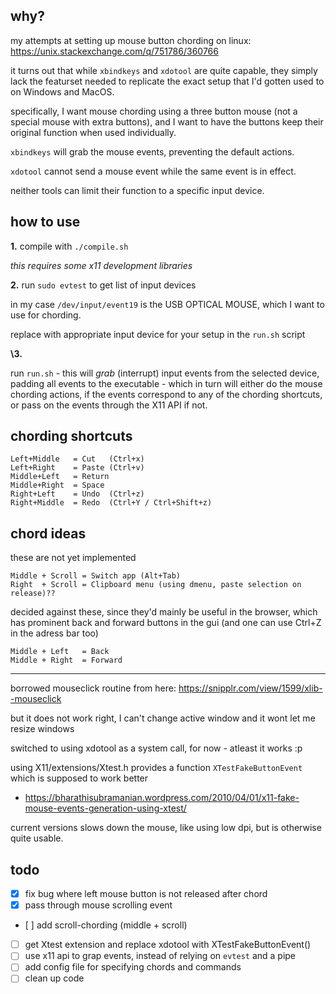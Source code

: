 ## why? 

my attempts at setting up mouse button chording on linux: 
https://unix.stackexchange.com/q/751786/360766

it turns out that while `xbindkeys` and `xdotool` are quite capable, they simply lack the featurset needed to replicate the exact setup that I'd gotten used to on Windows and MacOS.

specifically, I want mouse chording using a three button mouse (not a special mouse with extra buttons), and I want to have the buttons keep their original function when used individually.

`xbindkeys` will grab the mouse events, preventing the default actions. 

`xdotool` cannot send a mouse event while the same event is in effect.

neither tools can limit their function to a specific input device.

## how to use

**1\.**
compile with `./compile.sh` 

_this requires some x11 development libraries_

**2\.**
run `sudo evtest` to get list of input devices

in my case `/dev/input/event19` is the USB OPTICAL MOUSE, which I want to use for chording. 

replace with appropriate input device for your setup in the `run.sh` script

**\3.**

run `run.sh` - this will _grab_ (interrupt) input events from the selected device, padding all events to the executable - which in turn will either do the mouse chording actions, if the events correspond to any of the chording shortcuts, or pass on the events through the X11 API if not.

## chording shortcuts

```
Left+Middle   = Cut   (Ctrl+x)
Left+Right    = Paste (Ctrl+v)
Middle+Left   = Return
Middle+Right  = Space
Right+Left    = Undo  (Ctrl+z)
Right+Middle  = Redo  (Ctrl+Y / Ctrl+Shift+z)
```

## chord ideas

these are not yet implemented

```
Middle + Scroll = Switch app (Alt+Tab)
Right  + Scroll = Clipboard menu (using dmenu, paste selection on release)??
```

decided against these, since they'd mainly be useful in the browser, which has prominent back and forward buttons in the gui (and one can use Ctrl+Z in the adress bar too)
``` 
Middle + Left   = Back
Middle + Right  = Forward
```

---

borrowed mouseclick routine from here:
https://snipplr.com/view/1599/xlib--mouseclick

but it does not work right, I can't change active window and it wont let me resize windows

switched to using xdotool as a system call, for now - atleast it works :p 

using X11/extensions/Xtest.h provides a function `XTestFakeButtonEvent` which is supposed to work better
- https://bharathisubramanian.wordpress.com/2010/04/01/x11-fake-mouse-events-generation-using-xtest/

current versions slows down the mouse, like using low dpi, but is otherwise quite usable. 

## todo 

- [x] fix bug where left mouse button is not released after chord
- [x] pass through mouse scrolling event
- [ ] add scroll-chording (middle + scroll)
- [ ] get Xtest extension and replace xdotool with XTestFakeButtonEvent()
- [ ] use x11 api to grap events, instead of relying on `evtest` and a pipe
- [ ] add config file for specifying chords and commands
- [ ] clean up code
